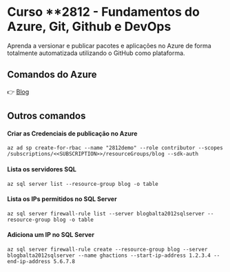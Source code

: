 # Curso **2812 - Fundamentos do Azure, Git, Github e DevOps
Aprenda a versionar e publicar pacotes e aplicações no Azure de forma totalmente automatizada utilizando o GitHub como plataforma.

## Comandos do Azure
👉 [Blog](https://balta.io/blog/azure-github-actions)

## Outros comandos

#### Criar as Credenciais de publicação no Azure
```
az ad sp create-for-rbac --name "2812demo" --role contributor --scopes /subscriptions/<<SUBSCRIPTION>>/resourceGroups/blog --sdk-auth
```

#### Lista os servidores SQL
```
az sql server list --resource-group blog -o table
```

#### Lista os IPs permitidos no SQL Server
```
az sql server firewall-rule list --server blogbalta2012sqlserver --resource-group blog -o table
```

#### Adiciona um IP no SQL Server
```
az sql server firewall-rule create --resource-group blog --server blogbalta2012sqlserver --name ghactions --start-ip-address 1.2.3.4 --end-ip-address 5.6.7.8
```
